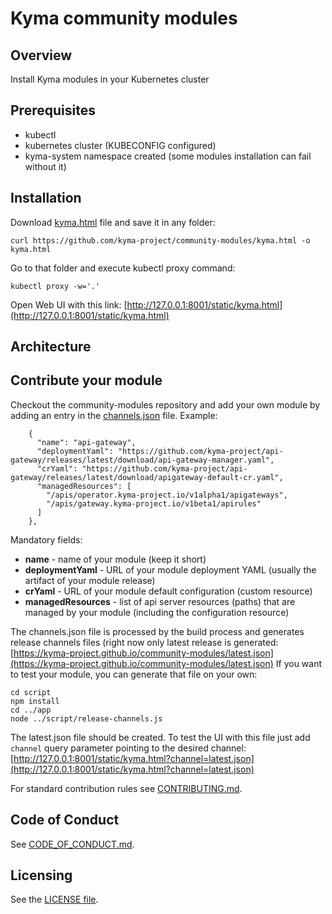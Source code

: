 # Kyma community modules

## Overview

Install Kyma modules in your Kubernetes cluster

## Prerequisites

- kubectl
- kubernetes cluster (KUBECONFIG configured)
- kyma-system namespace created (some modules installation can fail without it)

## Installation

Download [kyma.html](https://raw.githubusercontent.com/kyma-project/community-modules/main/app/kyma.html) file and save it in any folder:
```
curl https://github.com/kyma-project/community-modules/kyma.html -o kyma.html
```
Go to that folder and execute kubectl proxy command:
```
kubectl proxy -w='.'
```
Open Web UI with this link: [http://127.0.0.1:8001/static/kyma.html](http://127.0.0.1:8001/static/kyma.html)


## Architecture

## Contribute your module

Checkout the community-modules repository and add your own module by adding an entry in the [channels.json](app/channels.json) file. Example:
```
    {
      "name": "api-gateway",
      "deploymentYaml": "https://github.com/kyma-project/api-gateway/releases/latest/download/api-gateway-manager.yaml",
      "crYaml": "https://github.com/kyma-project/api-gateway/releases/latest/download/apigateway-default-cr.yaml",
      "managedResources": [
        "/apis/operator.kyma-project.io/v1alpha1/apigateways",
        "/apis/gateway.kyma-project.io/v1beta1/apirules"
      ]
    },
```
Mandatory fields:
- **name** - name of your module (keep it short)
- **deploymentYaml** - URL of your module deployment YAML (usually the artifact of your module release)
- **crYaml** - URL of your module default configuration (custom resource)
- **managedResources** - list of api server resources (paths) that are managed by your module (including the configuration resource)

The channels.json file is processed by the build process and generates release channels files (right now only latest release is generated: [https://kyma-project.github.io/community-modules/latest.json](https://kyma-project.github.io/community-modules/latest.json)
If you want to test your module, you can generate that file on your own:
```
cd script
npm install
cd ../app
node ../script/release-channels.js
```
The latest.json file should be created. To test the UI with this file just add `channel` query parameter pointing to the desired channel: [http://127.0.0.1:8001/static/kyma.html?channel=latest.json](http://127.0.0.1:8001/static/kyma.html?channel=latest.json)

For standard contribution rules see [CONTRIBUTING.md](CONTRIBUTING.md).

## Code of Conduct
<!--- mandatory section - do not change this! --->

See [CODE_OF_CONDUCT.md](CODE_OF_CONDUCT.md).

## Licensing
<!--- mandatory section - do not change this! --->

See the [LICENSE file](./LICENSE).
